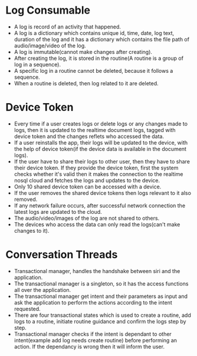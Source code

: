 # Log Consumable

- A log is record of an activity that happened.
- A log is a dictionary which contains unique id, time, date, log text, duration of the log and it has a dictionary which contains the file path of audio/image/video of the log.
- A log is immutable(cannot make changes after creating).
- After creating the log, it is stored in the routine(A routine is a group of log in a sequence).
- A specific log in a routine cannot be deleted, because it follows a sequence.
- When a routine is deleted, then log related to it are deleted.

# Device Token

- Every time if a user creates logs or delete logs or any changes made to logs, then it is updated to the realtime document logs, tagged with device token and the changes reflets who accessed the data.
- If a user reinstalls the app, their logs will be updated to the device, with the help of device token(if the device data is available in the document logs).
- If the user have to share their logs to other user, then they have to share their device token. If they provide the device token, first the system checks whether it's valid then it makes the connection to the realtime nosql cloud and fetches the logs and updates to the device.
- Only 10 shared device token can be accessed with a device.
- If the user removes the shared device tokens then logs relevant to it also removed.
- If any network failure occurs, after successful network connection the latest logs are updated to the cloud.
- The audio/video/images of the log are not shared to others.
- The devices who access the data can only read the logs(can't make changes to it).

# Conversation Threads

- Transactional manager, handles the handshake between siri and the application.
- The transactional manager is a singleton, so it has the access functions all over the application.
- The transactional manager get intent and their parameters as input and ask the application to perform the actions according to the intent requested.
- There are four transactional states which is used to create a routine, add logs to a routine, initiate routine guidance and confirm the logs step by step.
- Transactional manager checks if the intent is dependant to other intent(example add log needs create routine) before performing an action.  If the dependancy is wrong then it will inform the user.
